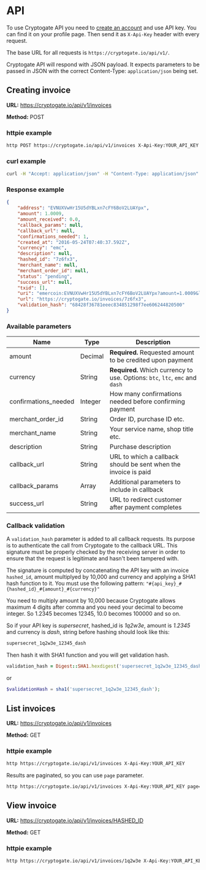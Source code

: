 # API

To use Cryptogate API you need to [create an account][1] and use API key. You can find it on your profile page. Then send it as `X-Api-Key` header with every request.

The base URL for all requests is `https://cryptogate.io/api/v1/`.

Cryptogate API will respond with JSON payload. It expects parameters to be passed in JSON with the correct Content-Type: `application/json` being set.

## Creating invoice

__URL:__ https://cryptogate.io/api/v1/invoices

__Method:__ POST

### httpie example

```bash
http POST https://cryptogate.io/api/v1/invoices X-Api-Key:YOUR_API_KEY amount=1.0009 currency=emc
```

### curl example

```bash
curl -H "Accept: application/json" -H "Content-Type: application/json" -H "X-Api-Key: YOUR_API_KEY" -X POST -d '{"amount":1.0009,"currency":"emc"}' https://cryptogate.io/api/v1/invoices
```

### Response example

```json
{
    "address": "EVNUXVwHr15U5dYBLxn7cFY6BoV2LUAYpx",
    "amount": 1.0009,
    "amount_received": 0.0,
    "callback_params": null,
    "callback_url": null,
    "confirmations_needed": 1,
    "created_at": "2016-05-24T07:40:37.592Z",
    "currency": "emc",
    "description": null,
    "hashed_id": "7z6fx3",
    "merchant_name": null,
    "merchant_order_id": null,
    "status": "pending",
    "success_url": null,
    "txid": [],
    "uri": "emercoin:EVNUXVwHr15U5dYBLxn7cFY6BoV2LUAYpx?amount=1.0009&label=7z6fx3",
    "url": "https://cryptogate.io/invoices/7z6fx3",
    "validation_hash": "68428f36781eeec834851298f7ee606244820500"
}
```

### Available parameters

| Name                 | Type    | Description                                                                   |
|----------------------|---------|-------------------------------------------------------------------------------|
| amount               | Decimal | __Required.__ Requested amount to be credited upon payment                    |
| currency             | String  | __Required.__ Which currency to use. Options: `btc`, `ltc`, `emc` and `dash`  |
| confirmations_needed | Integer | How many confirmations needed before confirming payment                       |
| merchant_order_id    | String  | Order ID, purchase ID etc.                                                    |
| merchant_name        | String  | Your service name, shop title etc.                                            |
| description          | String  | Purchase description                                                          |
| callback_url         | String  | URL to which a callback should be sent when the invoice is paid               |
| callback_params      | Array   | Additional parameters to include in callback                                  |
| success_url          | String  | URL to redirect customer after payment completes                              |

### Callback validation

A `validation_hash` parameter is added to all callback requests. Its purpose is to authenticate the call from Cryptogate to the callback URL. This signature must be properly checked by the receiving server in order to ensure that the request is legitimate and hasn't been tampered with.

The signature is computed by concatenating the API key with an invoice `hashed_id`, amount multiplyed by 10,000 and currency and applying a SHA1 hash function to it. You must use the following pattern: `"#{api_key}_#{hashed_id}_#{amount}_#{currency}"`

You need to multiply amount by 10,000 because Cryptogate allows maximum 4 digits after comma and you need your decimal to become integer. So 1.2345 becomes 12345, 10.0 becomes 100000 and so on.

So if your API key is *supersecret*, hashed_id is *1q2w3e*, amount is *1.2345* and currency is *dash*, string before hashing should look like this:

```bash
supersecret_1q2w3e_12345_dash
```

Then hash it with SHA1 function and you will get validation hash.

```ruby
validation_hash = Digest::SHA1.hexdigest('supersecret_1q2w3e_12345_dash')
```

or

```php
$validationHash = sha1('supersecret_1q2w3e_12345_dash');
```

## List invoices

__URL:__ https://cryptogate.io/api/v1/invoices

__Method:__ GET

### httpie example

```bash
http https://cryptogate.io/api/v1/invoices X-Api-Key:YOUR_API_KEY
```

Results are paginated, so you can use `page` parameter.

```bash
http https://cryptogate.io/api/v1/invoices X-Api-Key:YOUR_API_KEY page=2
```

## View invoice

__URL:__ https://cryptogate.io/api/v1/invoices/HASHED_ID

__Method:__ GET

### httpie example

```bash
http https://cryptogate.io/api/v1/invoices/1q2w3e X-Api-Key:YOUR_API_KEY
```

[1]: https://cryptogate.io/users/sign_up
